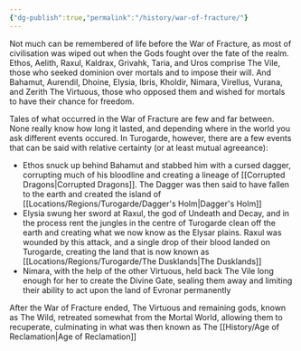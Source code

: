 ```yaml
---
{"dg-publish":true,"permalink":"/history/war-of-fracture/"}
---
```


Not much can be remembered of life before the War of Fracture, as most of civilisation was wiped out when the Gods fought over the fate of the realm. Ethos, Aelith, Raxul, Kaldrax, Grivahk, Taria, and Uros comprise The Vile, those who seeked dominion over mortals and to impose their will. And Bahamut, Aurendil, Dhoine, Elysia, Ibris, Kholdir, Nimara, Virellus, Vurana, and Zerith The Virtuous, those who opposed them and wished for mortals to have their chance for freedom.

Tales of what occurred in the War of Fracture are few and far between. None really know how long it lasted, and depending where in the world you ask different events occured. In Turogarde, however, there are a few events that can be said with relative certainty (or at least mutual agreeance):
* Ethos snuck up behind Bahamut and stabbed him with a cursed dagger, corrupting much of his bloodline and creating a lineage of [[Corrupted Dragons\|Corrupted Dragons]]. The Dagger was then said to have fallen to the earth and created the island of [[Locations/Regions/Turogarde/Dagger's Holm\|Dagger's Holm]]
* Elysia swung her sword at Raxul, the god of Undeath and Decay, and in the process rent the jungles in the centre of Turogarde clean off the earth and creating what we now know as the Elysar plains. Raxul was wounded by this attack, and a single drop of their blood landed on Turogarde, creating the land that is now known as [[Locations/Regions/Turogarde/The Dusklands\|The Dusklands]]
* Nimara, with the help of the other Virtuous, held back The Vile long enough for her to create the Divine Gate, sealing them away and limiting their ability to act upon the land of Evronar permanently

After the War of Fracture ended, The Virtuous and remaining gods, known as The Wild, retreated somewhat from the Mortal World, allowing them to recuperate, culminating in what was then known as The [[History/Age of Reclamation\|Age of Reclamation]] 